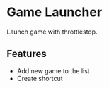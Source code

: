 # Game Launcher
Launch game with throttlestop.

## Features
- Add new game to the list
- Create shortcut

